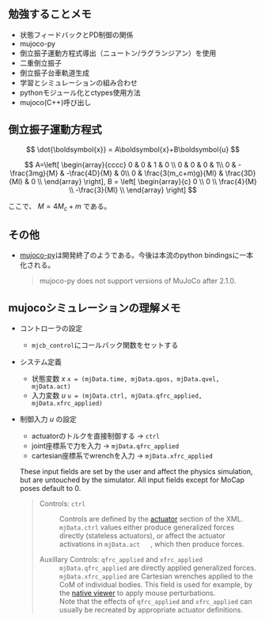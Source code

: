 ## 勉強することメモ
- 状態フィードバックとPD制御の関係
- mujoco-py
- 倒立振子運動方程式導出（ニュートン/ラグランジアン）を使用
- 二重倒立振子
- 倒立振子台車軌道生成
- 学習とシミュレーションの組み合わせ
- pythonモジュール化とctypes使用方法
- mujoco(C++)呼び出し

## 倒立振子運動方程式
$$ 
\dot{\boldsymbol{x}} = A\boldsymbol{x}+B\boldsymbol{u}
$$

$$
A=\left[
\begin{array}{cccc}
0 & 0 & 1 & 0 \\
0 & 0 & 0 & 1\\
0 & -\frac{3mg}{M} & -\frac{4D}{M} & 0\\
0 & \frac{3(m_c+m)g}{Ml} & \frac{3D}{Ml} & 0 \\
\end{array}
\right],  
B = \left[
\begin{array}{c}
0 \\
0 \\
\frac{4}{M} \\
-\frac{3}{Ml} \\
\end{array}
\right] 
$$ 

ここで、 $M=4M_c+m$ である。




## その他
- [mujoco-py](https://github.com/openai/mujoco-py)は開発終了のようである。今後は本流のpython bindingsに一本化される。
  > mujoco-py does not support versions of MuJoCo after 2.1.0.


## mujocoシミュレーションの理解メモ

- コントローラの設定
  - `mjcb_control`にコールバック関数をセットする

- システム定義
  - 状態変数 $x$   `x = (mjData.time, mjData.qpos, mjData.qvel, mjData.act)`
  - 入力変数 $u$   `u = (mjData.ctrl, mjData.qfrc_applied, mjData.xfrc_applied)` 

- 制御入力 $u$ の設定
  - actuatorのトルクを直接制御する -> `ctrl`
  - joint座標系で力を入力 -> `mjData.qfrc_applied`
  - cartesian座標系でwrenchを入力 -> `mjData.xfrc_applied`

  <p>These input fields are set by the user and affect the physics simulation, but are untouched by the simulator. All input
  fields except for MoCap poses default to 0.</p>
  <blockquote>
  <div><dl>
  <dt>Controls: <code class="docutils literal notranslate"><span class="pre">ctrl</span></code></dt><dd><p>Controls are defined by the <a class="reference internal"  href="XMLreference.html#actuator"><span class="std std-ref">actuator</span></a> section of the XML. <code class="docutils literal notranslate"><span  class="pre">mjData.ctrl</span></code> values either produce
  generalized forces directly (stateless actuators), or affect the actuator activations in <code class="docutils literal notranslate"><span class="pre">mjData.act</span>   </code>, which then
  produce forces.</p>
  </dd>
  <dt>Auxillary Controls: <code class="docutils literal notranslate"><span class="pre">qfrc_applied</span></code> and <code class="docutils literal notranslate"><span  class="pre">xfrc_applied</span></code></dt><dd><div class="line-block">
  <div class="line"><code class="docutils literal notranslate"><span class="pre">mjData.qfrc_applied</span></code> are directly applied generalized forces.</div>
  <div class="line"><code class="docutils literal notranslate"><span class="pre">mjData.xfrc_applied</span></code> are Cartesian wrenches applied to the CoM of individual  bodies. This field is used for
  example, by the <a class="reference internal" href="programming/samples.html#sasimulate"><span class="std std-ref">native viewer</span></a> to apply mouse  perturbations.</div>
  <div class="line">Note that the effects of <code class="docutils literal notranslate"><span class="pre">qfrc_applied</span></code> and <code class="docutils literal  notranslate"><span class="pre">xfrc_applied</span></code> can usually be recreated by appropriate actuator
  definitions.</div>
  </div>
  </dd>
  </dl>
  </div></blockquote>
